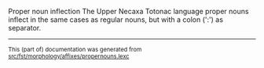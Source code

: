 Proper noun inflection
The Upper Necaxa Totonac language proper nouns inflect in the same cases as regular
nouns, but with a colon (':') as separator.

* * *

<small>This (part of) documentation was generated from [src/fst/morphology/affixes/propernouns.lexc](https://github.com/giellalt/lang-tku/blob/main/src/fst/morphology/affixes/propernouns.lexc)</small>
